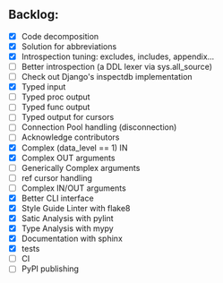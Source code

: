 ## Backlog:
- [x] Code decomposition
- [x] Solution for abbreviations
- [x] Introspection tuning: excludes, includes, appendix...
- [ ] Better introspection (a DDL lexer via sys.all_source)
- [ ] Check out Django's inspectdb implementation
- [x] Typed input
- [ ] Typed proc output
- [ ] Typed func output
- [ ] Typed output for cursors
- [ ] Connection Pool handling (disconnection)
- [ ] Acknowledge contributors
- [x] Complex (data_level == 1) IN
- [x] Complex OUT arguments
- [ ] Generically Complex arguments
- [ ] ref cursor handling
- [ ] Complex IN/OUT arguments
- [x] Better CLI interface
- [x] Style Guide Linter with flake8
- [x] Satic Analysis with pylint
- [x] Type Analysis with mypy
- [x] Documentation with sphinx
- [x] tests
- [ ] CI
- [ ] PyPI publishing
